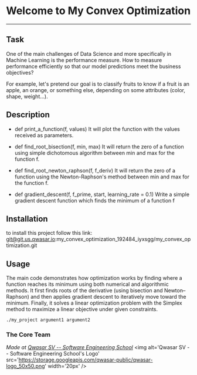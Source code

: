 # Welcome to My Convex Optimization
***

## Task

One of the main challenges of Data Science and more specifically in Machine Learning is the performance measure. How to measure performance efficiently so that our model predictions meet the business objectives?

For example, let's pretend our goal is to classify fruits to know if a fruit is an apple, an orange, or something else, depending on some attributes (color, shape, weight...).


## Description
- def print_a_function(f, values)
It will plot the function with the values received as parameters.

- def find_root_bisection(f, min, max)
It will return the zero of a function using simple dichotomous algorithm between min and max for the function f.

- def find_root_newton_raphson(f, f_deriv)
It will return the zero of a function using the Newton-Raphson's method between min and max for the function f.

- def gradient_descent(f, f_prime, start, learning_rate = 0.1)
Write a simple gradient descent function which finds the minimum of a function f


## Installation
to install this project follow this link: git@git.us.qwasar.io:my_convex_optimization_192484_iyxsgg/my_convex_optimization.git

## Usage
The main code demonstrates how optimization works by finding where a function reaches its minimum using both numerical and algorithmic methods. It first finds roots of the derivative (using bisection and Newton–Raphson) and then applies gradient descent to iteratively move toward the minimum. Finally, it solves a linear optimization problem with the Simplex method to maximize a linear objective under given constraints.
```
./my_project argument1 argument2
```

### The Core Team


<span><i>Made at <a href='https://qwasar.io'>Qwasar SV -- Software Engineering School</a></i></span>
<span><img alt='Qwasar SV -- Software Engineering School's Logo' src='https://storage.googleapis.com/qwasar-public/qwasar-logo_50x50.png' width='20px' /></span>
